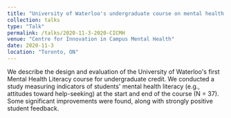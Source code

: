 ```yaml
---
title: "University of Waterloo's undergraduate course on mental health literacy"
collection: talks
type: "Talk"
permalink: /talks/2020-11-3-2020-CICMH
venue: "Centre for Innovation in Campus Mental Health"
date: 2020-11-3
location: "Toronto, ON"
---
```


We describe the design and evaluation of the University of Waterloo&apos;s first Mental Health Literacy course for undergraduate credit. We conducted a study measuring indicators of students&apos; mental health literacy (e.g., attitudes toward help-seeking) at the start and end of the course (N = 37). Some significant improvements were found, along with strongly positive student feedback.
